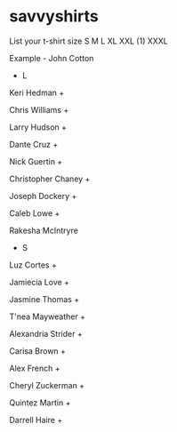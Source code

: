 # savvyshirts
List your t-shirt size S M L XL XXL (1) XXXL

Example - John Cotton
+ L

Keri Hedman
+

Chris Williams
+

Larry Hudson
+

Dante Cruz
+

Nick Guertin
+

Christopher Chaney
+

Joseph Dockery
+

Caleb Lowe
+

Rakesha McIntryre
+ S

Luz Cortes
+

Jamiecia Love
+

Jasmine Thomas
+

T'nea Mayweather
+

Alexandria Strider
+

Carisa Brown
+

Alex French
+

Cheryl Zuckerman
+

Quintez Martin
+

Darrell Haire
+
